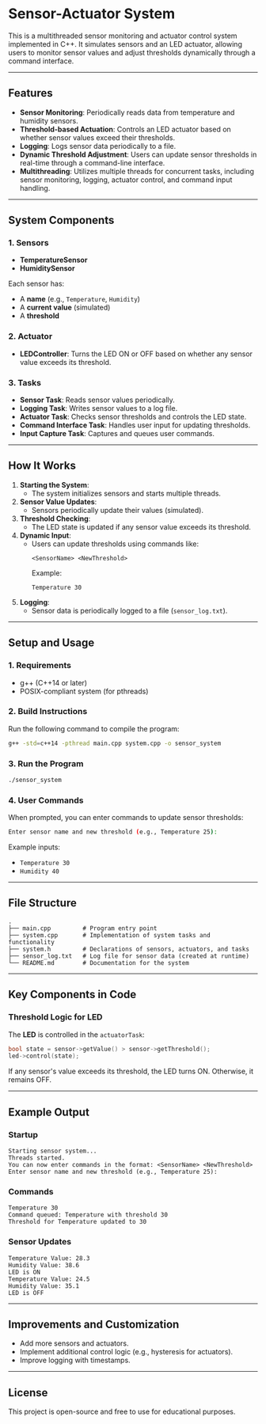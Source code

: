 # Sensor-Actuator System

This is a multithreaded sensor monitoring and actuator control system implemented in C++. It simulates sensors and an LED actuator, allowing users to monitor sensor values and adjust thresholds dynamically through a command interface.

---

## Features
- **Sensor Monitoring**: Periodically reads data from temperature and humidity sensors.
- **Threshold-based Actuation**: Controls an LED actuator based on whether sensor values exceed their thresholds.
- **Logging**: Logs sensor data periodically to a file.
- **Dynamic Threshold Adjustment**: Users can update sensor thresholds in real-time through a command-line interface.
- **Multithreading**: Utilizes multiple threads for concurrent tasks, including sensor monitoring, logging, actuator control, and command input handling.

---

## System Components

### 1. **Sensors**
- **TemperatureSensor**
- **HumiditySensor**

Each sensor has:
- A **name** (e.g., `Temperature`, `Humidity`)
- A **current value** (simulated)
- A **threshold**

### 2. **Actuator**
- **LEDController**: Turns the LED ON or OFF based on whether any sensor value exceeds its threshold.

### 3. **Tasks**
- **Sensor Task**: Reads sensor values periodically.
- **Logging Task**: Writes sensor values to a log file.
- **Actuator Task**: Checks sensor thresholds and controls the LED state.
- **Command Interface Task**: Handles user input for updating thresholds.
- **Input Capture Task**: Captures and queues user commands.

---

## How It Works
1. **Starting the System**:
   - The system initializes sensors and starts multiple threads.
2. **Sensor Value Updates**:
   - Sensors periodically update their values (simulated).
3. **Threshold Checking**:
   - The LED state is updated if any sensor value exceeds its threshold.
4. **Dynamic Input**:
   - Users can update thresholds using commands like:
     ```
     <SensorName> <NewThreshold>
     ```
     Example:
     ```
     Temperature 30
     ```
5. **Logging**:
   - Sensor data is periodically logged to a file (`sensor_log.txt`).

---

## Setup and Usage

### 1. **Requirements**
- g++ (C++14 or later)
- POSIX-compliant system (for pthreads)

### 2. **Build Instructions**
Run the following command to compile the program:
```bash
g++ -std=c++14 -pthread main.cpp system.cpp -o sensor_system
```

### 3. **Run the Program**
```bash
./sensor_system
```

### 4. **User Commands**
When prompted, you can enter commands to update sensor thresholds:
```bash
Enter sensor name and new threshold (e.g., Temperature 25):
```
Example inputs:
- `Temperature 30`
- `Humidity 40`

---

## File Structure
```
.
├── main.cpp         # Program entry point
├── system.cpp       # Implementation of system tasks and functionality
├── system.h         # Declarations of sensors, actuators, and tasks
├── sensor_log.txt   # Log file for sensor data (created at runtime)
└── README.md        # Documentation for the system
```

---

## Key Components in Code

### Threshold Logic for LED
The **LED** is controlled in the `actuatorTask`:
```cpp
bool state = sensor->getValue() > sensor->getThreshold();
led->control(state);
```
If any sensor's value exceeds its threshold, the LED turns ON. Otherwise, it remains OFF.

---

## Example Output
### Startup
```
Starting sensor system...
Threads started.
You can now enter commands in the format: <SensorName> <NewThreshold>
Enter sensor name and new threshold (e.g., Temperature 25):
```

### Commands
```
Temperature 30
Command queued: Temperature with threshold 30
Threshold for Temperature updated to 30
```

### Sensor Updates
```
Temperature Value: 28.3
Humidity Value: 38.6
LED is ON
Temperature Value: 24.5
Humidity Value: 35.1
LED is OFF
```

---

## Improvements and Customization
- Add more sensors and actuators.
- Implement additional control logic (e.g., hysteresis for actuators).
- Improve logging with timestamps.

---

## License
This project is open-source and free to use for educational purposes.


